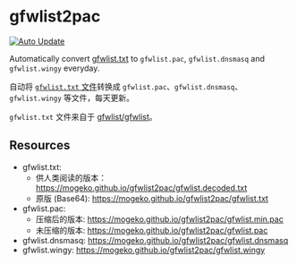 # gfwlist2pac

[![Auto Update](https://github.com/mogeko/gfwlist2pac/actions/workflows/update.yml/badge.svg)](https://github.com/mogeko/gfwlist2pac/actions/workflows/update.yml)

Automatically convert [gfwlist.txt](https://raw.githubusercontent.com/gfwlist/gfwlist/master/gfwlist.txt) to `gfwlist.pac`, `gfwlist.dnsmasq` and `gfwlist.wingy` everyday.

自动将 [`gfwlist.txt` 文件](https://raw.githubusercontent.com/gfwlist/gfwlist/master/gfwlist.txt)转换成 `gfwlist.pac`、`gfwlist.dnsmasq`、`gfwlist.wingy` 等文件，每天更新。

`gfwlist.txt` 文件来自于 [gfwlist/gfwlist](https://github.com/gfwlist/gfwlist)。

## Resources

- gfwlist.txt:
  - 供人类阅读的版本： <https://mogeko.github.io/gfwlist2pac/gfwlist.decoded.txt>
  - 原版 (Base64): <https://mogeko.github.io/gfwlist2pac/gfwlist.txt>
- gfwlist.pac:
  - 压缩后的版本: <https://mogeko.github.io/gfwlist2pac/gfwlist.min.pac>
  - 未压缩的版本: <https://mogeko.github.io/gfwlist2pac/gfwlist.pac>
- gfwlist.dnsmasq: <https://mogeko.github.io/gfwlist2pac/gfwlist.dnsmasq>
- gfwlist.wingy: <https://mogeko.github.io/gfwlist2pac/gfwlist.wingy>
